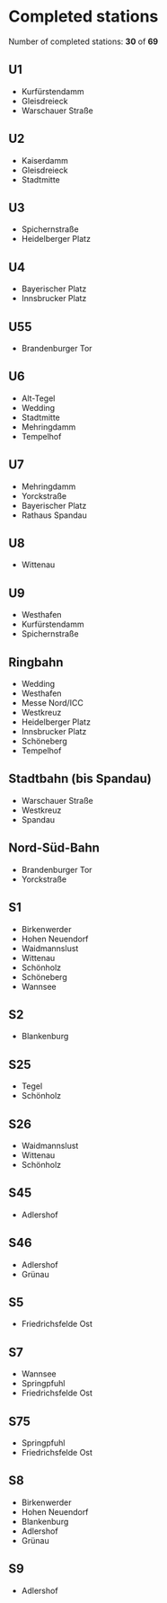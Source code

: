 # Completed stations

Number of completed stations: **30** of **69**

## U1

- Kurfürstendamm
- Gleisdreieck
- Warschauer Straße

## U2

- Kaiserdamm
- Gleisdreieck
- Stadtmitte

## U3

- Spichernstraße
- Heidelberger Platz

## U4

- Bayerischer Platz
- Innsbrucker Platz

## U55

- Brandenburger Tor

## U6

- Alt-Tegel
- Wedding
- Stadtmitte
- Mehringdamm
- Tempelhof

## U7

- Mehringdamm
- Yorckstraße
- Bayerischer Platz
- Rathaus Spandau

## U8

- Wittenau

## U9

- Westhafen
- Kurfürstendamm
- Spichernstraße

## Ringbahn

- Wedding
- Westhafen
- Messe Nord/ICC
- Westkreuz
- Heidelberger Platz
- Innsbrucker Platz
- Schöneberg
- Tempelhof

## Stadtbahn (bis Spandau)

- Warschauer Straße
- Westkreuz
- Spandau

## Nord-Süd-Bahn

- Brandenburger Tor
- Yorckstraße

## S1

- Birkenwerder
- Hohen Neuendorf
- Waidmannslust
- Wittenau
- Schönholz
- Schöneberg
- Wannsee

## S2

- Blankenburg

## S25

- Tegel
- Schönholz

## S26

- Waidmannslust
- Wittenau
- Schönholz

## S45

- Adlershof

## S46

- Adlershof
- Grünau

## S5

- Friedrichsfelde Ost

## S7

- Wannsee
- Springpfuhl
- Friedrichsfelde Ost

## S75

- Springpfuhl
- Friedrichsfelde Ost

## S8

- Birkenwerder
- Hohen Neuendorf
- Blankenburg
- Adlershof
- Grünau

## S9

- Adlershof

